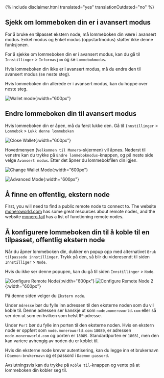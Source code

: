 {% include disclaimer.html translated="yes" translationOutdated="no" %}

## Sjekk om lommeboken din er i avansert modus

For å bruke en tilpasset ekstern node, må lommeboken din være i avansert
modus. Enkel modus og Enkel modus (oppstartmodus) støtter ikke denne
funksjonen.

For å sjekke om lommeboken din er i avansert modus, kan du gå til `Innstillinger` > `Informasjon` og se `Lommebokmodus`.

Hvis lommeboken din ikke er i avansert modus, må du endre den til avansert
modus (se neste steg).

Hvis lommeboken din allerede er i avansert modus, kan du hoppe over neste
steg.

![Wallet
mode](/img/resources/user-guides/en/remote_node/wallet_mode_info.avif){:width="600px"}

## Endre lommeboken din til avansert modus

Hvis lommeboken din er åpen, må du først lukke den. Gå til `Innstillinger` > `Lommebok` > `Lukk denne lommeboken`

![Close
Wallet](/img/resources/user-guides/en/remote_node/close_open_wallet.avif){:width="600px"}

Hovedmenyen (`Velkommen til Monero`-skjermen) vil åpnes. Nederst til venstre
kan du trykke på `Endre lommebokmodus`-knappen, og på neste side velge
`Avansert modus`. Etter det åpner du lommebokfilen din igjen.

![Change Wallet
Mode](/img/resources/user-guides/en/remote_node/change_wallet_mode.avif){:width="600px"}

![Advanced
Mode](/img/resources/user-guides/en/remote_node/advanced_mode.avif){:width="600px"}

## Å finne en offentlig, ekstern node

First, you will need to find a public remote node to connect to. The website
[moneroworld.com](https://moneroworld.com/#nodes) has some great resources
about remote nodes, and the website [monero.fail](https://monero.fail) has a
list of functioning remote nodes.

## Å konfigurere lommeboken din til å koble til en tilpasset, offentlig ekstern node

Når du åpner lommeboken din, dukker en popup opp med alternativet `Bruk tilpassede innstillinger`. Trykk på den, så blir du videresendt til siden `Innstilliger` > `Node`.

Hvis du ikke ser denne popupen, kan du gå til siden `Innstillinger` > `Node`.

![Configure Remote
Node](/img/resources/user-guides/en/remote_node/remote_node_config.avif){:width="600px"}
![Configure Remote Node
2](/img/resources/user-guides/en/remote_node/remote_node_config-2.avif){:width="600px"}

På denne siden velger du `Ekstern node`.

Under `Adresse` bør du fylle inn adressen til den eksterne noden som du vil
koble til. Denne adressen ser kanskje ut som `node.moneroworld.com` eller så
ser den ut som en hvilken som helst IP-adresse.

Under `Port` bør du fylle inn porten til den eksterne noden. Hvis en ekstern
node er oppført som `node.moneroworld.com:18089`, er adressen
`node.moneroworld.com` og porten er `18089`. Standardporten er `18081`, men
den kan variere avhengig av noden du er koblet til.

Hvis din eksterne node krever autentisering, kan du legge inn et brukernavn
i `Daemon-brukernavn` og et passord i `Daemon-passord`.

Avslutningsvis kan du trykke på `Koble til`-knappen og vente på at
lommeboken din kobler seg til.
